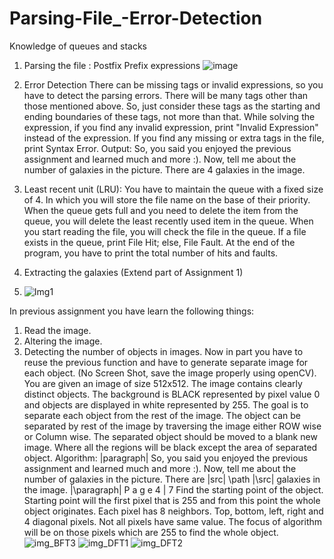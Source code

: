# Parsing-File_-Error-Detection
Knowledge of queues and stacks

1. Parsing the file : Postfix Prefix expressions
 ![image](https://github.com/Zamehi/Parsing-File_-Error-Detection/assets/129313428/b31fdaf6-73e4-4fd6-b66c-e588247a0d7c)

2. Error Detection
There can be missing tags or invalid expressions, so you have to detect the parsing errors. There will be many tags other than those mentioned above. So, just consider these tags as the starting and ending boundaries of these tags, not more than that. While solving the expression, if you find any invalid expression, print "Invalid Expression" instead of the expression. If you find any missing or extra tags in the file, print Syntax Error.
Output:
So, you said you enjoyed the previous assignment and learned much and more :). Now, tell me about the number of galaxies in the picture. There are 4 galaxies in the image.
3. Least recent unit (LRU):
You have to maintain the queue with a fixed size of 4. In which you will store the file name on the base of their priority. When the queue gets full and you need to delete the item from the queue, you will delete the least recently used item in the queue.
When you start reading the file, you will check the file in the queue. If a file exists in the queue, print File Hit; else, File Fault. At the end of the program, you have to print the total number of hits and faults.
4. Extracting the galaxies (Extend part of Assignment 1)
5. ![Img1](https://github.com/Zamehi/Parsing-File_-Error-Detection/assets/129313428/4349f1dd-1c37-4fe1-9654-596295a028d0)

In previous assignment you have learn the following things:
1. Read the image.
2. Altering the image.
3. Detecting the number of objects in images.
Now in part you have to reuse the previous function and have to generate separate image for each object. (No Screen Shot, save the image properly using openCV).
You are given an image of size 512x512. The image contains clearly distinct objects. The background is BLACK represented by pixel value 0 and objects are displayed in white represented by 255. The goal is to separate each object from the rest of the image. The object can be separated by rest of the image by traversing the image either ROW wise or Column wise. The separated object should be moved to a blank new image. Where all the regions will be black except the area of separated object.
Algorithm:
|paragraph|
So, you said you enjoyed the previous assignment and learned much and more :). Now, tell me about the number of galaxies in the picture. There are |src| \path |\src| galaxies in the image. |\paragraph|
P a g e 4 | 7
Find the starting point of the object. Starting point will the first pixel that is 255 and from this point the whole object originates. Each pixel has 8 neighbors. Top, bottom, left, right and 4 diagonal pixels. Not all pixels have same value. The focus of algorithm will be on those pixels which are 255 to find the whole object.
![img_BFT3](https://github.com/Zamehi/Parsing-File_-Error-Detection/assets/129313428/140ff13c-95c6-4d5a-8dd5-3a5163772252)
![img_DFT1](https://github.com/Zamehi/Parsing-File_-Error-Detection/assets/129313428/281dbbb3-40af-4d64-9537-0b662b4b657c)
![img_DFT2](https://github.com/Zamehi/Parsing-File_-Error-Detection/assets/129313428/2a7b3e41-eec6-451f-a1ae-1b51195e937e)



